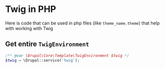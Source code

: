 # Twig in PHP

Here is code that can be used in php files (like `theme_name.theme`) that help with working with Twig

## Get entire `TwigEnvironment`

```php
/** @var \Drupal\Core\Template\TwigEnvironment $twig */
$twig = \Drupal::service('twig');
```
